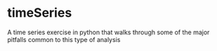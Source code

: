 # timeSeries
A time series exercise in python that walks through some of the major pitfalls common to this type of analysis
